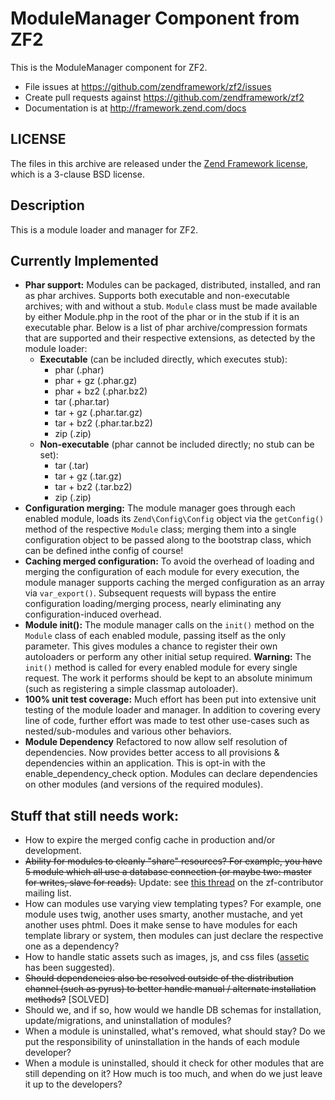 ModuleManager Component from ZF2
================================

This is the ModuleManager component for ZF2.

- File issues at https://github.com/zendframework/zf2/issues
- Create pull requests against https://github.com/zendframework/zf2
- Documentation is at http://framework.zend.com/docs

LICENSE
-------

The files in this archive are released under the [Zend Framework
license](http://framework.zend.com/license), which is a 3-clause BSD license.

Description
-----------
This is a module loader and manager for ZF2.

Currently Implemented
---------------------

* **Phar support:** 
  Modules can be packaged, distributed, installed, and ran as phar archives. 
  Supports both executable and non-executable archives; with and without a stub.
  `Module` class must be made available by either Module.php in the root of the
  phar or in the stub if it is an executable phar. Below is a list of phar 
  archive/compression formats that are supported and their respective extensions, 
  as detected by the module loader:
    * **Executable** (can be included directly, which executes stub):
        * phar (.phar)
        * phar + gz  (.phar.gz)
        * phar + bz2 (.phar.bz2)
        * tar (.phar.tar)
        * tar + gz (.phar.tar.gz)
        * tar + bz2 (.phar.tar.bz2)
        * zip (.zip)
    * **Non-executable** (phar cannot be included directly; no stub can be set):
        * tar (.tar)
        * tar + gz (.tar.gz)
        * tar + bz2 (.tar.bz2)
        * zip (.zip)
* **Configuration merging:**
    The module manager goes through each enabled module, loads its
    `Zend\Config\Config` object via the `getConfig()` method of the respective
    `Module` class; merging them into a single configuration object to be passed
    along to the bootstrap class, which can be defined inthe config of course!
* **Caching merged configuration:**
    To avoid the overhead of loading and merging the configuration of each
    module for every execution, the module manager supports caching the merged
    configuration as an array via `var_export()`. Subsequent requests will bypass
    the entire configuration loading/merging process, nearly eliminating any
    configuration-induced overhead.
* **Module init():**
    The module manager calls on the `init()` method on the `Module` class of
    each enabled module, passing itself as the only parameter. This gives
    modules a chance to register their own autoloaders or perform any other
    initial setup required. **Warning:** The `init()` method is called for every
    enabled module for every single request. The work it performs should be kept
    to an absolute minimum (such as registering a simple classmap autoloader).
* **100% unit test coverage:**
    Much effort has been put into extensive unit testing of the module loader
    and manager. In addition to covering every line of code, further effort was
    made to test other use-cases such as nested/sub-modules and various other 
    behaviors.
* **Module Dependency**
    Refactored to now allow self resolution of dependencies. Now provides better access
    to all provisions & dependencies within an application. This is opt-in with
    the enable_dependency_check option. Modules can declare dependencies on
    other modules (and versions of the required modules).

Stuff that still needs work:
----------------------------

* How to expire the merged config cache in production and/or development.
* ~~Ability for modules to cleanly "share" resources? For example, you have 5 module which all use a database connection (or maybe two: master for writes, slave for reads).~~ Update: see [this thread](http://zend-framework-community.634137.n4.nabble.com/Sharing-resources-across-3rd-party-modules-td3875023.html) on the zf-contributor mailing list.
* How can modules use varying view templating types? For example, one module uses twig, another uses smarty, another mustache, and yet another uses phtml. Does it make sense to have modules for each template library or system, then modules can just declare the respective one as a dependency?
* How to handle static assets such as images, js, and css files ([assetic](https://github.com/kriswallsmith/assetic) has been suggested).
* ~~Should dependencies also be resolved outside of the distribution channel (such as pyrus) to better handle manual / alternate installation methods?~~ [SOLVED]
* Should we, and if so, how would we handle DB schemas for installation, update/migrations, and uninstallation of modules?
* When a module is uninstalled, what's removed, what should stay? Do we put the responsibility of uninstallation in the hands of each module developer?
* When a module is uninstalled, should it check for other modules that are still depending on it? How much is too much, and when do we just leave it up to the developers?
